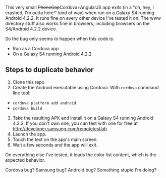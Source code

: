 This very small ~~PhoneGap~~Cordova+AngularJS app exits (in a "oh, hey, I crashed, I'm outta here!" kind of way) when run on a Galaxy S4 running Android 4.2.2. It runs fine on every other device I've tested it on. The www directory stuff also works fine in browsers, including browsers on the S4/Android 4.2.2 device.

So the bug only seems to happen when this code is:

* Run as a Cordova app
* On a Galaxy S4 running Android 4.2.2

## Steps to duplicate behavior

1. Clone this repo
2. Create the Android executable using Cordova. With `cordova` command line tool: 
  - `cordova platform add android`
  - `cordova build`
3. Take the resulting APK and install it on a Galaxy S4 running Android 4.2.2. If you don't own one, you can test with one for free at http://developer.samsung.com/remotetestlab.
4. Launch the app.
5. Touch the text on the app's main screen.
6. Wait a few seconds and the app will exit.

On everything else I've tested, it loads the color list content, which is the expected behavior.

Cordova bug? Samsung bug? Android bug? Something stupid I'm doing?
